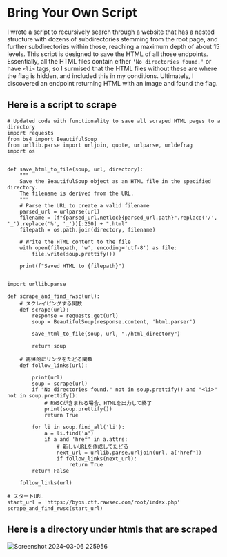 # Bring Your Own Script

I wrote a script to recursively search through a website that has a nested structure with dozens of subdirectories stemming from the root page, and further subdirectories within those, reaching a maximum depth of about 15 levels. This script is designed to save the HTML of all those endpoints. Essentially, all the HTML files contain either `'No directories found.'` or have `<li>` tags, so I surmised that the HTML files without these are where the flag is hidden, and included this in my conditions. Ultimately, I discovered an endpoint returning HTML with an image and found the flag.

## Here is a script to scrape

```
# Updated code with functionality to save all scraped HTML pages to a directory
import requests
from bs4 import BeautifulSoup
from urllib.parse import urljoin, quote, urlparse, urldefrag
import os


def save_html_to_file(soup, url, directory):
    """
    Save the BeautifulSoup object as an HTML file in the specified directory.
    The filename is derived from the URL.
    """
    # Parse the URL to create a valid filename
    parsed_url = urlparse(url)
    filename = (f"{parsed_url.netloc}{parsed_url.path}".replace('/', '_').replace('%', '_'))[:250] + ".html"
    filepath = os.path.join(directory, filename)

    # Write the HTML content to the file
    with open(filepath, 'w', encoding='utf-8') as file:
        file.write(soup.prettify())

    print(f"Saved HTML to {filepath}")


import urllib.parse

def scrape_and_find_rwsc(url):
    # スクレイピングする関数
    def scrape(url):
        response = requests.get(url)
        soup = BeautifulSoup(response.content, 'html.parser')

        save_html_to_file(soup, url, "./html_directory")

        return soup

    # 再帰的にリンクをたどる関数
    def follow_links(url):

        print(url)
        soup = scrape(url)
        if "No directories found." not in soup.prettify() and "<li>" not in soup.prettify():
            # RWSCが含まれる場合、HTMLを出力して終了
            print(soup.prettify())
            return True

        for li in soup.find_all('li'):
            a = li.find('a')
            if a and 'href' in a.attrs:
                # 新しいURLを作成してたどる
                next_url = urllib.parse.urljoin(url, a['href'])
                if follow_links(next_url):
                    return True
        return False

    follow_links(url)

# スタートURL
start_url = 'https://byos.ctf.rawsec.com/root/index.php' 
scrape_and_find_rwsc(start_url)
```


## Here is a directory under htmls that are scraped

![Screenshot 2024-03-06 225956](https://github.com/hiroyuki01233/RentasCTF-FreshHacker/assets/49856822/49fcb13e-f9f2-4736-9389-c54577368ad5)
